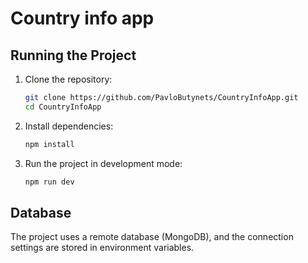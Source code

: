 # Country info app

## Running the Project

1. Clone the repository:

   ```bash
   git clone https://github.com/PavloButynets/CountryInfoApp.git
   cd CountryInfoApp
2. Install dependencies:
   ```bash
   npm install
3. Run the project in development mode:
   ```bash
   npm run dev

## Database
The project uses a remote database (MongoDB), and the connection settings are stored in environment variables.
